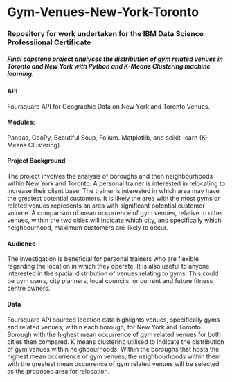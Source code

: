 # Gym-Venues-New-York-Toronto

###  Repository for work undertaken for the IBM Data Science Professiional Certificate

##### Final capstone project analyses the distribution of gym related venues in Toronto and New York with Python and K-Means Clustering machine learning.

#### API
Foursquare API for Geographic Data on New York and Toronto Venues. 

#### Modules: 
Pandas, GeoPy, Beautiful Soup, Folium. Matplotlib, and scikit-learn (K-Means Clustering).

#### Project Background
The project involves the analysis of boroughs and then neighbourhoods within New York and Toronto. A personal trainer is interested in relocating to increase their client base. The trainer is interested in which area may have the greatest potential customers. It is likely the area with the most gyms or related venues represents an area with significant potential customer volume. A comparison of mean occurrence of gym venues, relative to other venues, within the two cities will indicate which city, and specifically which neighbourhood, maximum customers are likely to occur.

#### Audience
The investigation is beneficial for personal trainers who are flexible regarding the location in which they operate. It is also useful to anyone interested in the spatial distribution of venues relating to gyms. This could be gym users, city planners, local councils, or current and future fitness centre owners.

#### Data
Foursquare API sourced location data highlights venues, specifically gyms and related venues, within each borough, for New York and Toronto. 
Borough with the highest mean occurrence of gym related venues for both cities then compared. 
K means clustering utilised to indicate the distribution of gym venues within neighbourhoods. 
Within the boroughs that hosts the highest mean occurrence of gym venues, the neighbourhoods within them with the greatest mean occurrence of gym related venues will be selected as the proposed area for relocation.
